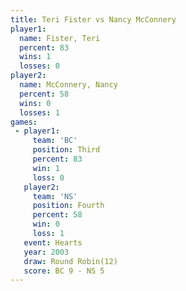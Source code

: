 ```yaml
---
title: Teri Fister vs Nancy McConnery
player1:                
  name: Fister, Teri    
  percent: 83           
  wins: 1               
  losses: 0             
player2:                
  name: McConnery, Nancy
  percent: 58           
  wins: 0               
  losses: 1             
games:
 - player1:         
     team: 'BC'     
     position: Third
     percent: 83    
     win: 1         
     loss: 0        
   player2:          
     team: 'NS'      
     position: Fourth
     percent: 58     
     win: 0          
     loss: 1         
   event: Hearts        
   year: 2003           
   draw: Round Robin(12)
   score: BC 9 - NS 5   
---
```

